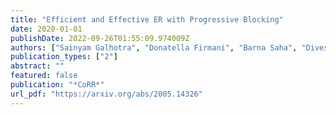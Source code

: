 ```yaml
---
title: "Efficient and Effective ER with Progressive Blocking"
date: 2020-01-01
publishDate: 2022-09-26T01:55:09.974009Z
authors: ["Sainyam Galhotra", "Donatella Firmani", "Barna Saha", "Divesh Srivastava"]
publication_types: ["2"]
abstract: ""
featured: false
publication: "*CoRR*"
url_pdf: "https://arxiv.org/abs/2005.14326"
---
```


